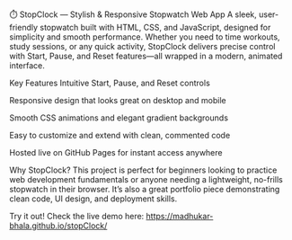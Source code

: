 ⏱️ StopClock — Stylish & Responsive Stopwatch Web App
A sleek, user-friendly stopwatch built with HTML, CSS, and JavaScript, designed for simplicity and smooth performance.
Whether you need to time workouts, study sessions, or any quick activity, StopClock delivers precise control with Start, Pause, and Reset features—all wrapped in a modern, animated interface.

Key Features
Intuitive Start, Pause, and Reset controls

Responsive design that looks great on desktop and mobile

Smooth CSS animations and elegant gradient backgrounds

Easy to customize and extend with clean, commented code

Hosted live on GitHub Pages for instant access anywhere

Why StopClock?
This project is perfect for beginners looking to practice web development fundamentals or anyone needing a lightweight, no-frills stopwatch in their browser.
It’s also a great portfolio piece demonstrating clean code, UI design, and deployment skills.

Try it out!
Check the live demo here:
https://madhukar-bhala.github.io/stopClock/

